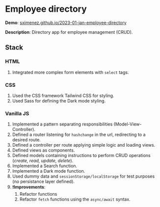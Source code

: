 # Employee directory

**Demo**: [sximenez.github.io/2023-01-jan-employee-directory](https://sximenez.github.io/2023-01-jan-employee-directory/)

**Description**: Directory app for employee management (CRUD).

## Stack

### HTML

1. Integrated more complex form elements with `select` tags.

### CSS

1. Used the CSS framework Tailwind CSS for styling.
2. Used Sass for defining the Dark mode styling.

### Vanilla JS

1. Implemented a pattern separating responsibilities (Model-View-Controller).
2. Defined a router listening for `hashchange` in the url, redirecting to a desired route.
3. Defined a controller per route applying simple logic and loading views.
4. Defined views as components.
5. Defined models containing instructions to perform CRUD operations (_create, read, update, delete_).
6. Implemented a Search function.
7. Implemented a Dark mode function.
8. Used dummy data and `sessionStorage/localStorage` for test purposes (no persistance layer defined).
9. ❗**Improvements**:
   1. Refactor functions
   2. Refactor `fetch` functions using the `async/await` syntax.
